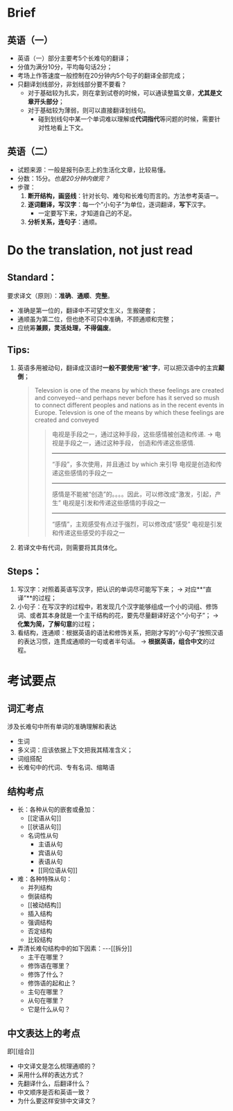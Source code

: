 # Brief
## 英语（一）
* 英语（一）部分主要考5个长难句的翻译；
* 分值为满分10分，平均每句话2分；
* 考场上作答速度一般控制在20分钟内5个句子的翻译全部完成；
* 只翻译划线部分，非划线部分要不要看？
	* 对于基础较为扎实，则在拿到试卷的时候，可以通读整篇文章，**尤其是文章开头部分**；
	* 对于基础较为薄弱，则可以直接翻译划线句。
		* 碰到划线句中某一个单词难以理解或**代词指代**等问题的时候，需要针对性地看上下文。
## 英语（二）
* 试题来源：一般是报刊杂志上的生活化文章，比较易懂。
* 分数：15分。*也是20分钟内做完？*
* 步骤：
	1. **断开结构，画竖线**：针对长句、难句和长难句而言的。方法参考英语一。
	2. **逐词翻译，写汉字**：每一个”小句子“为单位，逐词翻译，**写下**汉字。
		* 一定要写下来，才知道自己的不足。
	3. **分析关系，连句子**：通顺。
# Do the translation, not just read
## Standard：
要求译文（原则）：**准确**、**通顺**、**完整**。
* 准确是第一位的，翻译中不可望文生义，生搬硬套；
* 通顺虽为第二位，但也绝不可只中准确，不顾通顺和完整；
* 应统筹**兼顾，灵活处理，不得偏废**。
## Tips:
1. 英语多用被动句，翻译成汉语时**一般不要使用“被”字**，可以把汉语中的主宾**颠倒**；
	> Televsion is one of the means by which these feelings are created and conveyed--and perhaps never before has it served so mush to connect different peoples and nations as in the recent events in Europe.
	>Televsion is one of the means by which these feelings are created and conveyed
	>>电视是手段之一，通过这种手段，这些感情被创造和传递.
	>>->
	>> 电视是手段之一，通过这种手段， 创造和传递这些感情.
	>> *********************************************
	>> “手段”，多次使用，并且通过 by which 来引导
	>> 电视是创造和传递这些感情的手段之一
	>> *********************************************
	>> 感情是不能被“创造”的。。。。因此，可以修改成“激发，引起，产生”
	>> 电视是引发和传递这些感情的手段之一
	>> *********************************************
	>> “感情”，主观感受有点过于强烈，可以修改成“感受”
	>> 电视是引发和传递这些感受的手段之一
2. 若译文中有代词，则需要将其具体化。
## Steps：
1. 写汉字：对照着英语写汉字，把认识的单词尽可能写下来；
-> 对应**“直译”**的过程；
2. 小句子：在写汉字的过程中，若发现几个汉字能够组成一个小的词组、修饰词、或者其本身就是一个主干结构的花，要先尽量翻译好这个“小句子”；
-> **化繁为简，了解句意**的过程；
3. 看结构，连通顺：根据英语的语法和修饰关系，把刚才写的“小句子”按照汉语的表达习惯，连贯成通顺的一句或者半句话。
-> **根据英语，组合中文**的过程。
# 考试要点
## 词汇考点
涉及长难句中所有单词的准确理解和表达
* 生词
* 多义词：应该依据上下文把我其精准含义；
* 词组搭配
* 长难句中的代词、专有名词、缩略语
## 结构考点
* 长：各种从句的嵌套或叠加：
	* [[定语从句]]
	* [[状语从句]]
	* 名词性从句
		* 主语从句
		* 宾语从句
		* 表语从句
		* [[同位语从句]]
* 难：各种特殊从句：
	* 并列结构
	* 倒装结构
	* [[被动结构]]
	* 插入结构
	* 强调结构
	* 否定结构
	* 比较结构
* 弄清长难句结构中的如下因素：---[[拆分]]
	* 主干在哪里？
	* 修饰语在哪里？
	* 修饰了什么？
	* 修饰语的起和止？
	* 主句在哪里？
	* 从句在哪里？
	* 它是什么从句？
## 中文表达上的考点
即[[组合]]
* 中文译文是怎么梳理通顺的？
* 采用什么样的表达方式？
* 先翻译什么，后翻译什么？
* 中文顺序是否和英语一致？
* 为什么要这样安排中文译文？
